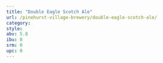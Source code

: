 ```yaml
---
title: "Double Eagle Scotch Ale"
url: /pinehurst-village-brewery/double-eagle-scotch-ale/
category: 
style: 
abv: 5.8
ibu: 0
srm: 0
upc: 0
---
```


